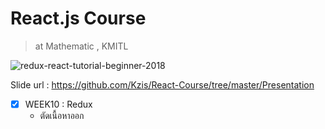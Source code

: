 # React.js Course
> at Mathematic , KMITL

![redux-react-tutorial-beginner-2018](https://user-images.githubusercontent.com/25294734/38483380-ea9e2458-3bfc-11e8-8a3c-5b3bf0515327.png)


Slide url : https://github.com/Kzis/React-Course/tree/master/Presentation

- [x] WEEK10 : Redux
  - ตัดเนื้อหาออก

 

